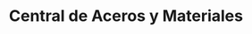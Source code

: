 ---
title: "Central de Aceros y Materiales"
url: /toluca-de-lerdo/central-de-aceros-y-materiales/
shop: comercio
---